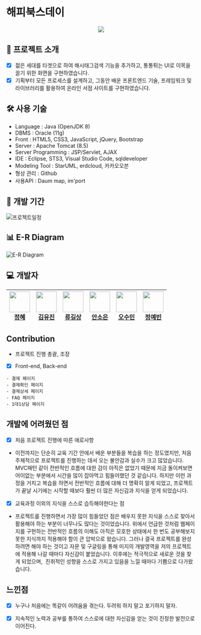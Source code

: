 # 해피북스데이

<p align="center">
<img align="center" style="margin:0 auto;" src="https://github.com/hyeye1/happyProject/blob/main/happyProject/WebContent/resources/images/logoo.png">

</p>

## 📑 프로젝트 소개
  - [x] 젊은 세대를 타겟으로 하여 해시태그검색 기능을 추가하고, 통통튀는 UI로 이목을 끌기 위한 화면을 구현하였습니다.
  - [x] 기획부터 모든 프로세스를 설계하고, 그동안 배운 프론트엔드 기술, 프레임워크 및 라이브러리를 활용하여 온라인 서점 사이트를 구현하였습니다.

## 🛠 사용 기술

- Language : Java (OpenJDK 8)
- DBMS : Oracle (11g)
- Front : HTML5, CSS3, JavaScript, jQuery, Bootstrap
- Server : Apache Tomcat (8.5)
- Server Programming : JSP/Servlet, AJAX
- IDE : Eclipse, STS3, Visual Studio Code, sqldeveloper
- Modeling Tool : StarUML, erdcloud, 카카오오븐
- 형상 관리 : Github
- 사용API : Daum map, im'port

## 📅 개발 기간
![프로젝트일정](https://user-images.githubusercontent.com/73784921/117534019-9f243f80-b02a-11eb-8691-2303f942da48.png)

## 📊 E-R Diagram
![E-R Diagram](https://user-images.githubusercontent.com/73784921/117533389-849c9700-b027-11eb-9c5c-3e7ae1b0db79.png)

## 💻 개발자

| <img src="https://avatars.githubusercontent.com/u/73784921?v=4" width="55" height="55"><br>[정혜](https://github.com/hyeye1) | <img src="https://avatars.githubusercontent.com/u/81137837?v=4" width="55" height="55"><br>[김유진](https://github.com/yoo-jean) | <img src="https://avatars.githubusercontent.com/u/82758086?v=4" width="55" height="55"><br>[류길상](https://github.com/mmnn323) | <img src="https://avatars.githubusercontent.com/u/82366810?v=4" width="55" height="55"><br>[안소은](https://github.com/anseoun) | <img src="https://avatars.githubusercontent.com/u/82578902?v=4" width="55" height="55"><br>[오수민](https://github.com/smoooo) | <img src="https://avatars.githubusercontent.com/u/82797570?v=4" width="55" height="55"><br>[정예빈](https://github.com/yebinJeong) |
| --- | --- | --- | --- | --- | --- |

## Contribution

  - 프로젝트 진행 총괄, 조장
  
   - [x] Front-end, Back-end
   
    - 결제 페이지
    - 결제확인 페이지
    - 결제상세 페이지
    - FAQ 페이지
    - 1대1상담 페이지


## 개발에 어려웠던 점
  - [x] 처음 프로젝트 진행에 따른 애로사항

- 이전까지는 단순히 교육 기간 안에서 배운 부분들을 복습을 하는 정도였지만, 처음 주체적으로 프로젝트를 진행하는 데서 오는 불안감과 실수가 크고 많았습니다. MVC패턴 같이 전반적인 흐름에 대한 감이 아직은 없었기 때문에 지금 돌이켜보면 어이없는 부분에서 시간을 많이 잡아먹고 힘들어했던 것 같습니다. 하지만 이런 과정을 거치고 복습을 하면서 전반적인 흐름에 대해 더 명확히 알게 되었고, 프로젝트가 끝날 시기에는 시작할 때보다 훨씬 더 많은 자신감과 지식을 얻게 되었습니다.

- [x] 교육과정 이외의 지식을 스스로 습득해야한다는 점

- 프로젝트를 진행하면서 가장 많이 힘들었던 점은 배우지 못한 지식을 스스로 찾아서 활용해야 하는 부분이 너무나도 많다는 것이었습니다. 위에서 언급한 것처럼 웹페이지를 구현하는 전반적인 흐름의 이해도 아직은 모호한 상태에서 한 번도 공부해보지 못한 지식까지 적용해야 함이 큰 압박으로 왔습니다. 그러나 결국 프로젝트를 완성하려면 해야 하는 것이고 자문 및 구글링을 통해 미지의 개발영역을 저의 프로젝트에 적용해 나갈 때마다 자신감이 붙었습니다. 이후에는 적극적으로 새로운 것을 찾게 되었으며,  진취적인 성향을 스스로 가지고 있음을 느낄 때마다 기쁨으로 다가왔습니다.

## 느낀점
  - [x] 누구나 처음에는 똑같이 어려움을 겪는다. 두려워 하지 말고 포기하지 말자.
  - [x] 지속적인 노력과 공부를 통하여 스스로에 대한 자신감을 얻는 것이 진정한 발전으로 이어진다.

